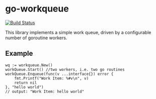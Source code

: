 go-workqueue
=============

[![Build Status](https://travis-ci.org/blendlabs/go-workqueue.svg?branch=master)](https://travis-ci.org/blendlabs/go-workqueue)

This library implements a simple work queue, driven by a configurable number of goroutine workers.

## Example

```golang
wq := workqueue.New()
workQueue.Start() //two workers, i.e. two go routines
workQueue.Enqueue(func(v ...interface{}) error {
    fmt.Printf("Work Item: %#v\n", v)
    return nil
}, "hello world")
// output: "Work Item: hello world"
```
 